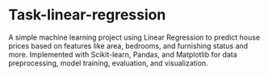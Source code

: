 # Task-linear-regression
A simple machine learning project using Linear Regression to predict house prices based on features like area, bedrooms, and furnishing status and more. Implemented with Scikit-learn, Pandas, and Matplotlib for data preprocessing, model training, evaluation, and visualization.
